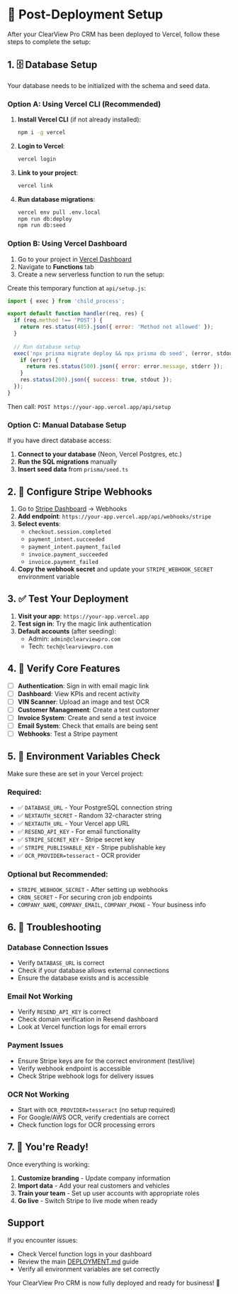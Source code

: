 # 🚀 Post-Deployment Setup

After your ClearView Pro CRM has been deployed to Vercel, follow these steps to complete the setup:

## 1. 🗄️ Database Setup

Your database needs to be initialized with the schema and seed data.

### Option A: Using Vercel CLI (Recommended)

1. **Install Vercel CLI** (if not already installed):
   ```bash
   npm i -g vercel
   ```

2. **Login to Vercel**:
   ```bash
   vercel login
   ```

3. **Link to your project**:
   ```bash
   vercel link
   ```

4. **Run database migrations**:
   ```bash
   vercel env pull .env.local
   npm run db:deploy
   npm run db:seed
   ```

### Option B: Using Vercel Dashboard

1. Go to your project in [Vercel Dashboard](https://vercel.com/dashboard)
2. Navigate to **Functions** tab
3. Create a new serverless function to run the setup:

Create this temporary function at `api/setup.js`:
```javascript
import { exec } from 'child_process';

export default function handler(req, res) {
  if (req.method !== 'POST') {
    return res.status(405).json({ error: 'Method not allowed' });
  }
  
  // Run database setup
  exec('npx prisma migrate deploy && npx prisma db seed', (error, stdout, stderr) => {
    if (error) {
      return res.status(500).json({ error: error.message, stderr });
    }
    res.status(200).json({ success: true, stdout });
  });
}
```

Then call: `POST https://your-app.vercel.app/api/setup`

### Option C: Manual Database Setup

If you have direct database access:

1. **Connect to your database** (Neon, Vercel Postgres, etc.)
2. **Run the SQL migrations** manually
3. **Insert seed data** from `prisma/seed.ts`

## 2. 🔗 Configure Stripe Webhooks

1. Go to [Stripe Dashboard](https://dashboard.stripe.com) → Webhooks
2. **Add endpoint**: `https://your-app.vercel.app/api/webhooks/stripe`
3. **Select events**:
   - `checkout.session.completed`
   - `payment_intent.succeeded`
   - `payment_intent.payment_failed`
   - `invoice.payment_succeeded`
   - `invoice.payment_failed`
4. **Copy the webhook secret** and update your `STRIPE_WEBHOOK_SECRET` environment variable

## 3. ✅ Test Your Deployment

1. **Visit your app**: `https://your-app.vercel.app`
2. **Test sign in**: Try the magic link authentication
3. **Default accounts** (after seeding):
   - Admin: `admin@clearviewpro.com`
   - Tech: `tech@clearviewpro.com`

## 4. 🎯 Verify Core Features

- [ ] **Authentication**: Sign in with email magic link
- [ ] **Dashboard**: View KPIs and recent activity
- [ ] **VIN Scanner**: Upload an image and test OCR
- [ ] **Customer Management**: Create a test customer
- [ ] **Invoice System**: Create and send a test invoice
- [ ] **Email System**: Check that emails are being sent
- [ ] **Webhooks**: Test a Stripe payment

## 5. 🔧 Environment Variables Check

Make sure these are set in your Vercel project:

### Required:
- ✅ `DATABASE_URL` - Your PostgreSQL connection string
- ✅ `NEXTAUTH_SECRET` - Random 32-character string
- ✅ `NEXTAUTH_URL` - Your Vercel app URL
- ✅ `RESEND_API_KEY` - For email functionality
- ✅ `STRIPE_SECRET_KEY` - Stripe secret key
- ✅ `STRIPE_PUBLISHABLE_KEY` - Stripe publishable key
- ✅ `OCR_PROVIDER=tesseract` - OCR provider

### Optional but Recommended:
- `STRIPE_WEBHOOK_SECRET` - After setting up webhooks
- `CRON_SECRET` - For securing cron job endpoints
- `COMPANY_NAME`, `COMPANY_EMAIL`, `COMPANY_PHONE` - Your business info

## 6. 🚨 Troubleshooting

### Database Connection Issues
- Verify `DATABASE_URL` is correct
- Check if your database allows external connections
- Ensure the database exists and is accessible

### Email Not Working
- Verify `RESEND_API_KEY` is correct
- Check domain verification in Resend dashboard
- Look at Vercel function logs for email errors

### Payment Issues
- Ensure Stripe keys are for the correct environment (test/live)
- Verify webhook endpoint is accessible
- Check Stripe webhook logs for delivery issues

### OCR Not Working
- Start with `OCR_PROVIDER=tesseract` (no setup required)
- For Google/AWS OCR, verify credentials are correct
- Check function logs for OCR processing errors

## 7. 🎉 You're Ready!

Once everything is working:

1. **Customize branding** - Update company information
2. **Import data** - Add your real customers and vehicles  
3. **Train your team** - Set up user accounts with appropriate roles
4. **Go live** - Switch Stripe to live mode when ready

## Support

If you encounter issues:
- Check Vercel function logs in your dashboard
- Review the main [DEPLOYMENT.md](./DEPLOYMENT.md) guide
- Verify all environment variables are set correctly

Your ClearView Pro CRM is now fully deployed and ready for business! 🚀
